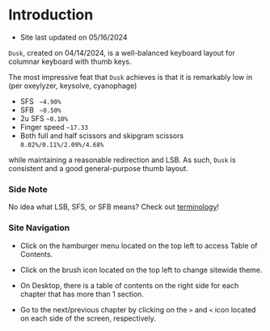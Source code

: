 # Introduction

- Site last updated on 05/16/2024

`Dusk`, created on 04/14/2024, is a well-balanced keyboard layout for columnar keyboard with thumb keys.

The most impressive feat that `Dusk` achieves is that it is remarkably low in (per oxeylyzer, keysolve, cyanophage)
- SFS ` ~4.90%`
- SFB ` ~0.50%`
- 2u SFS `~0.10%`
- Finger speed `~17.33`
- Both full and half scissors and skipgram scissors `0.02%/0.11%/2.09%/4.68%`

while maintaining a reasonable redirection and LSB. As such, `Dusk` is consistent and a good general-purpose thumb layout.

### Side Note
No idea what LSB, SFS, or SFB means? Check out [terminology](chapters/term.md)!

### Site Navigation
- Click on the hamburger menu located on the top left to access Table of Contents.

- Click on the brush icon located on the top left to change sitewide theme.

- On Desktop, there is a table of contents on the right side for each chapter that has more than 1 section.

- Go to the next/previous chapter by clicking on the `>` and `<` icon located on each side of the screen, respectively.
